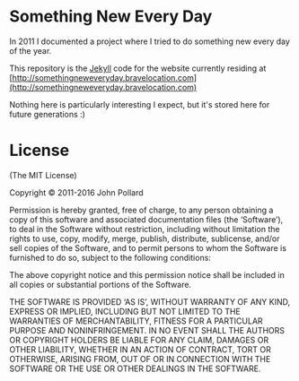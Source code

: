 # Something New Every Day #

In 2011 I documented a project where I tried to do something new every day of the year.

This repository is the [Jekyll](http://jekyllrb.com) code for the website currently residing at [http://somethingneweveryday.bravelocation.com](http://somethingneweveryday.bravelocation.com)

Nothing here is particularly interesting I expect, but it's stored here for future generations :)

# License #

(The MIT License)

Copyright © 2011-2016 John Pollard

Permission is hereby granted, free of charge, to any person obtaining a copy of this software and associated documentation files (the ‘Software’), to deal in the Software without restriction, including without limitation the rights to use, copy, modify, merge, publish, distribute, sublicense, and/or sell copies of the Software, and to permit persons to whom the Software is furnished to do so, subject to the following conditions:

The above copyright notice and this permission notice shall be included in all copies or substantial portions of the Software.

THE SOFTWARE IS PROVIDED ‘AS IS’, WITHOUT WARRANTY OF ANY KIND, EXPRESS OR IMPLIED, INCLUDING BUT NOT LIMITED TO THE WARRANTIES OF MERCHANTABILITY, FITNESS FOR A PARTICULAR PURPOSE AND NONINFRINGEMENT. IN NO EVENT SHALL THE AUTHORS OR COPYRIGHT HOLDERS BE LIABLE FOR ANY CLAIM, DAMAGES OR OTHER LIABILITY, WHETHER IN AN ACTION OF CONTRACT, TORT OR OTHERWISE, ARISING FROM, OUT OF OR IN CONNECTION WITH THE SOFTWARE OR THE USE OR OTHER DEALINGS IN THE SOFTWARE.
